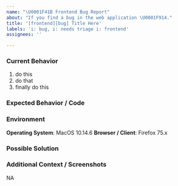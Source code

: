 ```yaml
---
name: "\U0001F41B Frontend Bug Report"
about: "If you find a bug in the web application \U0001F914."
title: '[frontend][bug] Title Here'
labels: 'i: bug, i: needs triage i: frontend'
assignees: ''

---
```


### Current Behavior

<!-- A clear and concise description of the behavior. -->

1. do this
2. do that
3. finally do this

### Expected Behavior / Code

<!--
  A clear and concise description of what you expected to happen (or code).
  This is if the bug is not immediately obvious, otherwise, feel free to omit.
-->

### Environment

<!-- Where did this occur? Are you running locally or did this occur in production? -->

**Operating System**: MacOS 10.14.6
**Browser / Client**: Firefox 75.x

### Possible Solution

<!--- Only if you have suggestions on a fix for the bug -->

### Additional Context / Screenshots

<!-- Add any other context about the problem here. If applicable, add screenshots to help explain. -->

NA